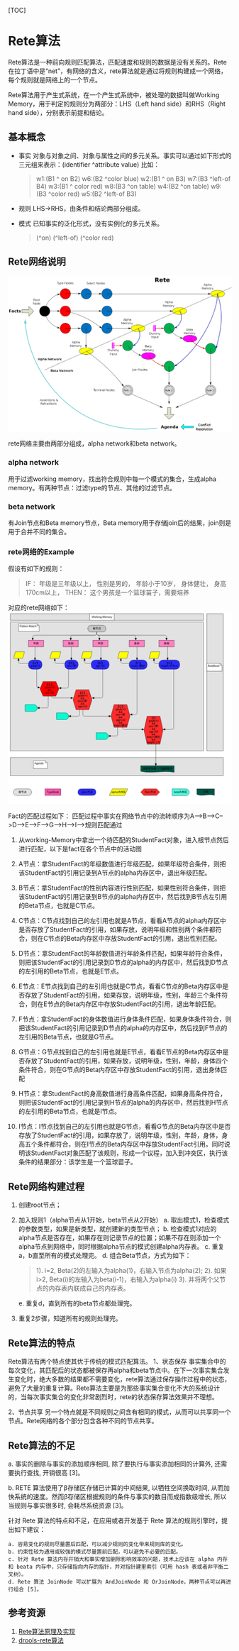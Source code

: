 [TOC]

# Rete算法

Rete算法是一种前向规则匹配算法，匹配速度和规则的数据是没有关系的。Rete在拉丁语中是“net”，有网络的含义，rete算法就是通过将规则构建成一个网络，每个规则就是网络上的一个节点。

Rete算法用于产生式系统，在一个产生式系统中，被处理的数据叫做Working Memory，用于判定的规则分为两部分：LHS（Left hand side）和RHS（Right hand side），分别表示前提和结论。

## 基本概念

- 事实
  对象与对象之间、对象与属性之间的多元关系。事实可以通过如下形式的三元组来表示：(identifier ^attribute value)
  比如：
    > w1:(B1  ^ on B2)       w6:(B2  ^color blue)
    > w2:(B1  ^ on B3)       w7:(B3  ^left-of B4)
    > w3:(B1  ^ color red)   w8:(B3  ^on table)
    > w4:(B2  ^on table)     w9:(B3  ^color red)
    > w5:(B2  ^left-of B3)

- 规则
  LHS->RHS，由条件和结论两部分组成。

- 模式
  已知事实的泛化形式，没有实例化的多元关系。
  >(^on)
  >(^left-of)
  >(^color red)

## Rete网络说明

![rete](./images/Rete-net.png)

rete网络主要由两部分组成，alpha network和beta network。

### alpha network

用于过滤working memory，找出符合规则中每一个模式的集合，生成alpha memory。有两种节点：过滤type的节点、其他的过滤节点。

### beta network

有Join节点和Beta memory节点，Beta memory用于存储join后的结果，join则是用于合并不同的集合。

### rete网络的Example

假设有如下的规则：
> IF：
> 年级是三年级以上，
> 性别是男的，
> 年龄小于10岁，
> 身体健壮，
> 身高170cm以上，
> THEN： 这个男孩是一个篮球苗子，需要培养

对应的rete网络如下：
![rete-example](./images/rete-example.png)

Fact的匹配过程如下：
匹配过程中事实在网络节点中的流转顺序为A–>B–>C–>D–>E–>F–>G–>H–>I—>规则匹配通过

1. 从working-Memory中拿出一个待匹配的StudentFact对象，进入根节点然后进行匹配，以下是fact在各个节点中的活动图

2. A节点：拿StudentFact的年级数值进行年级匹配，如果年级符合条件，则把该StudentFact的引用记录到A节点的alpha内存区中，退出年级匹配。

3. B节点：拿StudentFact的性别内容进行性别匹配，如果性别符合条件，则把该StudentFact的引用记录到B节点的alpha内存区中，然后找到B节点左引用的Beta节点，也就是C节点。

4. C节点：C节点找到自己的左引用也就是A节点，看看A节点的alpha内存区中是否存放了StudentFact的引用，如果存放，说明年级和性别两个条件都符合，则在C节点的Beta内存区中存放StudentFact的引用，退出性别匹配。

5. D节点：拿StudentFact的年龄数值进行年龄条件匹配，如果年龄符合条件，则把该StudentFact的引用记录到D节点的alpha的内存区中，然后找到D节点的左引用的Beta节点，也就是E节点。

6. E节点：E节点找到自己的左引用也就是C节点，看看C节点的Beta内存区中是否存放了StudentFact的引用，如果存放，说明年级，性别，年龄三个条件符合，则在E节点的Beta内存区中存放StudentFact的引用，退出年龄匹配。

7. F节点：拿StudentFact的身体数值进行身体条件匹配，如果身体条件符合，则把该StudentFact的引用记录到D节点的alpha的内存区中，然后找到F节点的左引用的Beta节点，也就是G节点。

8. G节点：G节点找到自己的左引用也就是E节点，看看E节点的Beta内存区中是否存放了StudentFact的引用，如果存放，说明年级，性别，年龄，身体四个条件符合，则在G节点的Beta内存区中存放StudentFact的引用，退出身体匹配

9. H节点：拿StudentFact的身高数值进行身高条件匹配，如果身高条件符合，则把该StudentFact的引用记录到H节点的alpha的内存区中，然后找到H节点的左引用的Beta节点，也就是I节点。

10. I节点：I节点找到自己的左引用也就是G节点，看看G节点的Beta内存区中是否存放了StudentFact的引用，如果存放了，说明年级，性别，年龄，身体，身高五个条件都符合，则在I节点的Beta内存区中存放StudentFact引用。同时说明该StudentFact对象匹配了该规则，形成一个议程，加入到冲突区，执行该条件的结果部分：该学生是一个篮球苗子。

## Rete网络构建过程

1. 创建root节点；
2. 加入规则1（alpha节点从1开始，beta节点从2开始）
    a. 取出模式1，检查模式的参数类型，如果是新类型，就创建新的类型节点；
    b. 检查模式1对应的alpha节点是否存在，如果存在则记录节点的位置；如果不存在则添加一个alpha节点到网络中，同时根据alpha节点的模式创建alpha内存表。
    c. 重复a，b直至所有的模式处理完。
    d. 组合Beta节点，方式为如下：
    > 1). i=2, Beta(2)的左输入为alpha(1)，右输入节点为alpha(2);
    > 2). 如果i>2, Beta(i)的左输入为beta(i-1)，右输入为alpha(i)
    > 3). 并将两个父节点的内存表内联成自己的内存表。

    e. 重复d，直到所有的beta节点都处理完。
3. 重复2步骤，知道所有的规则处理完。

## Rete算法的特点

Rete算法有两个特点使其优于传统的模式匹配算法。
1、状态保存
事实集合中的每次变化，其匹配后的状态都被保存再alpha和beta节点中。在下一次事实集合发生变化时，绝大多数的结果都不需要变化，rete算法通过保存操作过程中的状态，避免了大量的重复计算。Rete算法主要是为那些事实集合变化不大的系统设计的，当每次事实集合的变化非常剧烈时，rete的状态保存算法效果并不理想。

2、节点共享
另一个特点就是不同规则之间含有相同的模式，从而可以共享同一个节点。Rete网络的各个部分包含各种不同的节点共享。

## Rete算法的不足

a. 事实的删除与事实的添加顺序相同, 除了要执行与事实添加相同的计算外, 还需要执行查找, 开销很高 [3]。

b. RETE 算法使用了β存储区存储已计算的中间结果, 以牺牲空间换取时间, 从而加快系统的速度。然而β存储区根据规则的条件与事实的数目而成指数级增长, 所以当规则与事实很多时, 会耗尽系统资源 [3]。

针对 Rete 算法的特点和不足，在应用或者开发基于 Rete 算法的规则引擎时，提出如下建议：

    a. 容易变化的规则尽量置后匹配，可以减少规则的变化带来规则库的变化。
    b. 约束性较为通用或较强的模式尽量置前匹配，可以避免不必要的匹配。
    c. 针对 Rete 算法内存开销大和事实增加删除影响效率的问题，技术上应该在 alpha 内存和 beata 内存中，只存储指向内存的指针，并对指针建里索引（可用 hash 表或者非平衡二叉树）。
    d. Rete 算法 JoinNode 可以扩展为 AndJoinNode 和 OrJoinNode，两种节点可以再进行组合 [5]。

## 参考资源

1. [Rete算法原理及实现](https://www.xttblog.com/?p=2632)
2. [drools-rete算法](https://blog.csdn.net/u012373815/article/details/53869097)

